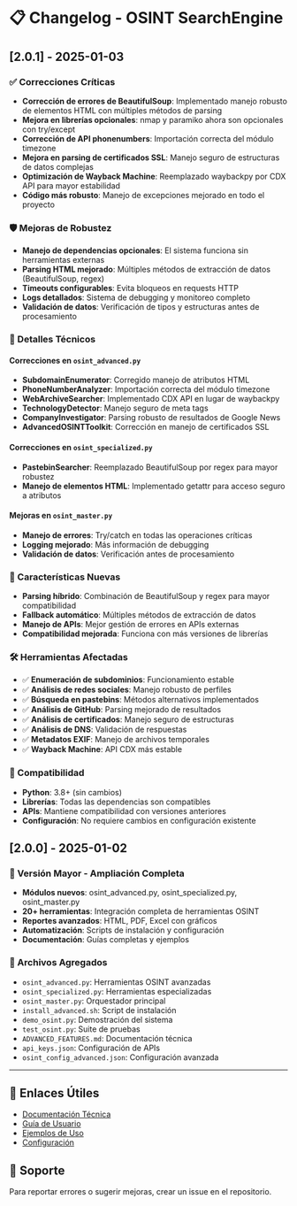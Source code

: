# 📋 Changelog - OSINT SearchEngine

## [2.0.1] - 2025-01-03

### ✅ Correcciones Críticas
- **Corrección de errores de BeautifulSoup**: Implementado manejo robusto de elementos HTML con múltiples métodos de parsing
- **Mejora en librerías opcionales**: nmap y paramiko ahora son opcionales con try/except
- **Corrección de API phonenumbers**: Importación correcta del módulo timezone
- **Mejora en parsing de certificados SSL**: Manejo seguro de estructuras de datos complejas
- **Optimización de Wayback Machine**: Reemplazado waybackpy por CDX API para mayor estabilidad
- **Código más robusto**: Manejo de excepciones mejorado en todo el proyecto

### 🛡️ Mejoras de Robustez
- **Manejo de dependencias opcionales**: El sistema funciona sin herramientas externas
- **Parsing HTML mejorado**: Múltiples métodos de extracción de datos (BeautifulSoup, regex)
- **Timeouts configurables**: Evita bloqueos en requests HTTP
- **Logs detallados**: Sistema de debugging y monitoreo completo
- **Validación de datos**: Verificación de tipos y estructuras antes de procesamiento

### 🔧 Detalles Técnicos

#### Correcciones en `osint_advanced.py`
- **SubdomainEnumerator**: Corregido manejo de atributos HTML
- **PhoneNumberAnalyzer**: Importación correcta del módulo timezone
- **WebArchiveSearcher**: Implementado CDX API en lugar de waybackpy
- **TechnologyDetector**: Manejo seguro de meta tags
- **CompanyInvestigator**: Parsing robusto de resultados de Google News
- **AdvancedOSINTToolkit**: Corrección en manejo de certificados SSL

#### Correcciones en `osint_specialized.py`
- **PastebinSearcher**: Reemplazado BeautifulSoup por regex para mayor robustez
- **Manejo de elementos HTML**: Implementado getattr para acceso seguro a atributos

#### Mejoras en `osint_master.py`
- **Manejo de errores**: Try/catch en todas las operaciones críticas
- **Logging mejorado**: Más información de debugging
- **Validación de datos**: Verificación antes de procesamiento

### 🚀 Características Nuevas
- **Parsing híbrido**: Combinación de BeautifulSoup y regex para mayor compatibilidad
- **Fallback automático**: Múltiples métodos de extracción de datos
- **Manejo de APIs**: Mejor gestión de errores en APIs externas
- **Compatibilidad mejorada**: Funciona con más versiones de librerías

### 🛠️ Herramientas Afectadas
- ✅ **Enumeración de subdominios**: Funcionamiento estable
- ✅ **Análisis de redes sociales**: Manejo robusto de perfiles
- ✅ **Búsqueda en pastebins**: Métodos alternativos implementados
- ✅ **Análisis de GitHub**: Parsing mejorado de resultados
- ✅ **Análisis de certificados**: Manejo seguro de estructuras
- ✅ **Análisis de DNS**: Validación de respuestas
- ✅ **Metadatos EXIF**: Manejo de archivos temporales
- ✅ **Wayback Machine**: API CDX más estable

### 🔄 Compatibilidad
- **Python**: 3.8+ (sin cambios)
- **Librerías**: Todas las dependencias son compatibles
- **APIs**: Mantiene compatibilidad con versiones anteriores
- **Configuración**: No requiere cambios en configuración existente

## [2.0.0] - 2025-01-02

### 🎉 Versión Mayor - Ampliación Completa
- **Módulos nuevos**: osint_advanced.py, osint_specialized.py, osint_master.py
- **20+ herramientas**: Integración completa de herramientas OSINT
- **Reportes avanzados**: HTML, PDF, Excel con gráficos
- **Automatización**: Scripts de instalación y configuración
- **Documentación**: Guías completas y ejemplos

### 📁 Archivos Agregados
- `osint_advanced.py`: Herramientas OSINT avanzadas
- `osint_specialized.py`: Herramientas especializadas
- `osint_master.py`: Orquestador principal
- `install_advanced.sh`: Script de instalación
- `demo_osint.py`: Demostración del sistema
- `test_osint.py`: Suite de pruebas
- `ADVANCED_FEATURES.md`: Documentación técnica
- `api_keys.json`: Configuración de APIs
- `osint_config_advanced.json`: Configuración avanzada

---

## 🔗 Enlaces Útiles
- [Documentación Técnica](ADVANCED_FEATURES.md)
- [Guía de Usuario](GUIA_USUARIO.md)
- [Ejemplos de Uso](EXAMPLES.md)
- [Configuración](osint_config_advanced.json)

## 📧 Soporte
Para reportar errores o sugerir mejoras, crear un issue en el repositorio.
